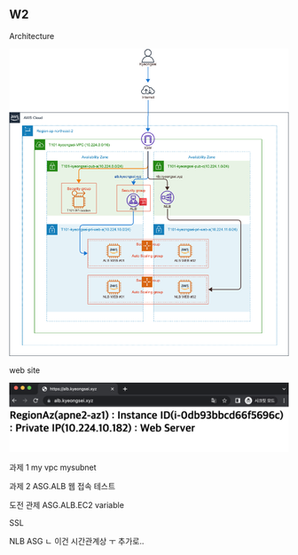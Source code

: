 
## W2

Architecture

![img1](./img/T101_W2_Architecture.png)


web site

![img1](./img/T101_W2_web.png)


과제 1
my vpc mysubnet

과제 2
ASG.ALB
웹 접속 테스트

도전 관제
ASG.ALB.EC2 variable

SSL

NLB ASG
ㄴ 이건 시간관계상 ㅜ 추가로..